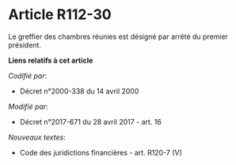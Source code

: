# Article R112-30

Le greffier des chambres réunies est désigné par arrêté du premier président.

**Liens relatifs à cet article**

_Codifié par_:

  - Décret n°2000-338 du 14 avril 2000

_Modifié par_:

  - Décret n°2017-671 du 28 avril 2017 - art. 16

_Nouveaux textes_:

  - Code des juridictions financières - art. R120-7 (V)

